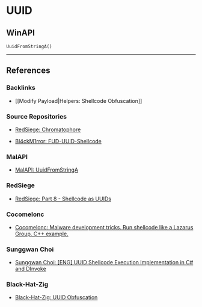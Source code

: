 # UUID

## WinAPI

```
UuidFromStringA()
```

---
## References

### Backlinks

- [[Modify Payload|Helpers: Shellcode Obfuscation]]

### Source Repositories

- [RedSiege: Chromatophore](https://github.com/RedSiege/Chromatophore)

- [Bl4ckM1rror: FUD-UUID-Shellcode](https://github.com/Bl4ckM1rror/FUD-UUID-Shellcode)

### MalAPI

- [MalAPI: UuidFromStringA](https://malapi.io/winapi/UuidFromStringA)

### RedSiege

- [RedSiege: Part 8 - Shellcode as UUIDs](https://redsiege.com/blog/2024/08/adventures-in-shellcode-obfuscation-part-8-shellcode-as-uuids/)

### Cocomelonc

- [Cocomelonc: Malware development tricks. Run shellcode like a Lazarus Group. C++ example. ](https://cocomelonc.github.io/malware/2022/07/21/malware-tricks-22.html)

### Sunggwan Choi

- [Sunggwan Choi: [ENG] UUID Shellcode Execution Implementation in C# and DInvoke](https://blog.sunggwanchoi.com/eng-uuid-shellcode-execution/)

### Black-Hat-Zig

- [Black-Hat-Zig: UUID Obfuscation](https://black-hat-zig.cx330.tw/Basic-Payload-Management/Payload-Obfuscation/UUID-Obfuscation/)